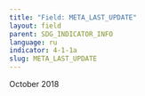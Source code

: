 ```yaml
---
title: "Field: META_LAST_UPDATE"
layout: field
parent: SDG_INDICATOR_INFO
language: ru
indicator: 4-1-1a
slug: META_LAST_UPDATE
---
```

October 2018